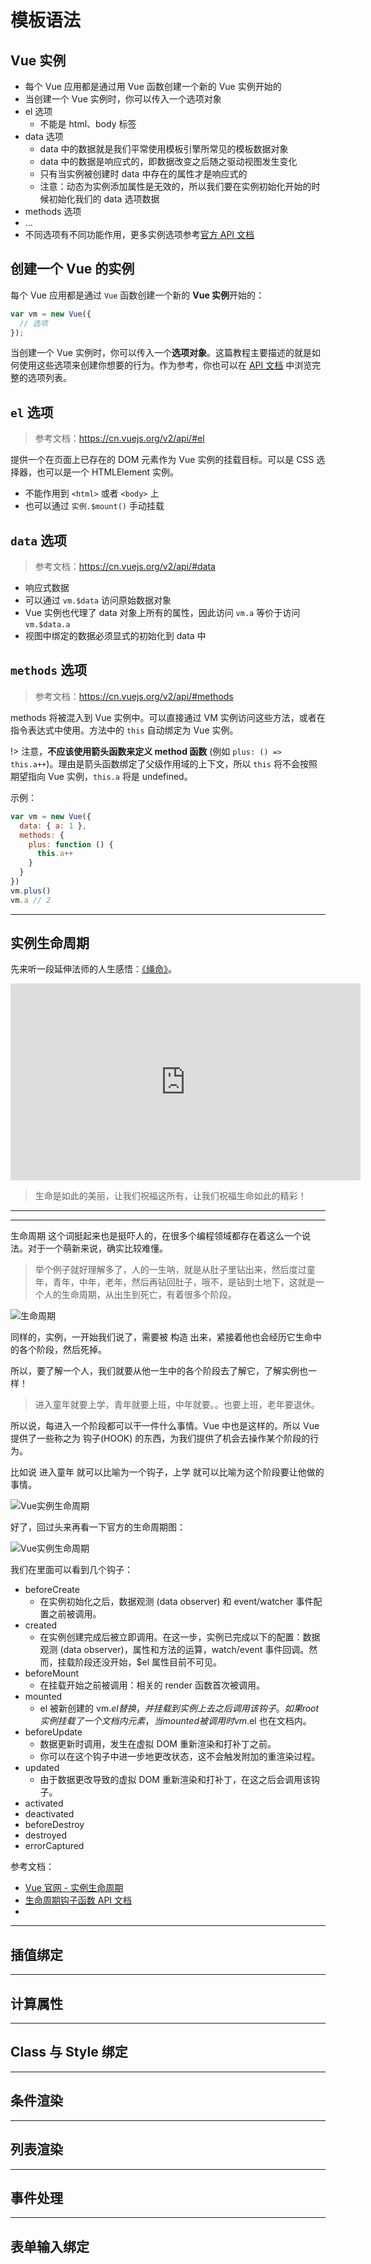 # 模板语法

## Vue 实例

- 每个 Vue 应用都是通过用 Vue 函数创建一个新的 Vue 实例开始的
- 当创建一个 Vue 实例时，你可以传入一个选项对象
- el 选项
  + 不能是 html、body 标签
- data 选项
  + data 中的数据就是我们平常使用模板引擎所常见的模板数据对象
  + data 中的数据是响应式的，即数据改变之后随之驱动视图发生变化
  + 只有当实例被创建时 data 中存在的属性才是响应式的
  + 注意：动态为实例添加属性是无效的，所以我们要在实例初始化开始的时候初始化我们的 data 选项数据
- methods 选项
- ...
- 不同选项有不同功能作用，更多实例选项参考[官方 API 文档](https://cn.vuejs.org/v2/api/)

## 创建一个 Vue 的实例

每个 Vue 应用都是通过 `Vue` 函数创建一个新的 **Vue 实例**开始的：

```javascript
var vm = new Vue({
  // 选项
});
```

当创建一个 Vue 实例时，你可以传入一个**选项对象**。这篇教程主要描述的就是如何使用这些选项来创建你想要的行为。作为参考，你也可以在 [API 文档](https://cn.vuejs.org/v2/api/#%E9%80%89%E9%A1%B9-%E6%95%B0%E6%8D%AE) 中浏览完整的选项列表。

## `el` 选项

> 参考文档：https://cn.vuejs.org/v2/api/#el

提供一个在页面上已存在的 DOM 元素作为 Vue 实例的挂载目标。可以是 CSS 选择器，也可以是一个 HTMLElement 实例。

- 不能作用到 `<html>` 或者 `<body>` 上
- 也可以通过 `实例.$mount()` 手动挂载

## `data` 选项

> 参考文档：https://cn.vuejs.org/v2/api/#data

- 响应式数据
- 可以通过 `vm.$data` 访问原始数据对象
- Vue 实例也代理了 data 对象上所有的属性，因此访问 `vm.a` 等价于访问 `vm.$data.a`
- 视图中绑定的数据必须显式的初始化到 data 中

## `methods` 选项

> 参考文档：https://cn.vuejs.org/v2/api/#methods

methods 将被混入到 Vue 实例中。可以直接通过 VM 实例访问这些方法，或者在指令表达式中使用。方法中的 `this` 自动绑定为 Vue 实例。

!> 注意，**不应该使用箭头函数来定义 method 函数** (例如 `plus: () => this.a++`)。理由是箭头函数绑定了父级作用域的上下文，所以 `this` 将不会按照期望指向 Vue 实例，`this.a` 将是 undefined。

示例：

```javascript
var vm = new Vue({
  data: { a: 1 },
  methods: {
    plus: function () {
      this.a++
    }
  }
})
vm.plus()
vm.a // 2
```

---

## 实例生命周期

先来听一段延伸法师的人生感悟：[《绳命》](https://www.youtube.com/watch?v=Ps1Er1BSWyA)。

<iframe width="560" height="315" src="https://www.youtube.com/embed/Ps1Er1BSWyA?rel=0" frameborder="0" gesture="media" allow="encrypted-media" allowfullscreen></iframe>

> 生命是如此的美丽，让我们祝福这所有，让我们祝福生命如此的精彩！

---

---

生命周期 这个词挺起来也是挺吓人的，在很多个编程领域都存在着这么一个说法。对于一个萌新来说，确实比较难懂。

> 举个例子就好理解多了，人的一生呐，就是从肚子里钻出来，然后度过童年，青年，中年，老年，然后再钻回肚子，哦不，是钻到土地下，这就是一个人的生命周期，从出生到死亡，有着很多个阶段。

![生命周期](https://ooo.0o0.ooo/2017/03/31/58dd2edfc6e95.png)

同样的，实例，一开始我们说了，需要被 构造 出来，紧接着他也会经历它生命中的各个阶段，然后死掉。

所以，要了解一个人，我们就要从他一生中的各个阶段去了解它，了解实例也一样！

> 进入童年就要上学，青年就要上班，中年就要。。也要上班，老年要退休。

所以说，每进入一个阶段都可以干一件什么事情。Vue 中也是这样的。所以 Vue 提供了一些称之为 钩子(HOOK) 的东西，为我们提供了机会去操作某个阶段的行为。

比如说 进入童年 就可以比喻为一个钩子，上学 就可以比喻为这个阶段要让他做的事情。

![Vue实例生命周期](https://ooo.0o0.ooo/2017/03/31/58dd304f6c094.png)

好了，回过头来再看一下官方的生命周期图：

![Vue实例生命周期](https://cn.vuejs.org/images/lifecycle.png)

我们在里面可以看到几个钩子：

- beforeCreate
  + 在实例初始化之后，数据观测 (data observer) 和 event/watcher 事件配置之前被调用。
- created
  + 在实例创建完成后被立即调用。在这一步，实例已完成以下的配置：数据观测 (data observer)，属性和方法的运算，watch/event 事件回调。然而，挂载阶段还没开始，$el 属性目前不可见。
- beforeMount
  + 在挂载开始之前被调用：相关的 render 函数首次被调用。
- mounted
  + el 被新创建的 vm.$el 替换，并挂载到实例上去之后调用该钩子。如果 root 实例挂载了一个文档内元素，当 mounted 被调用时 vm.$el 也在文档内。
- beforeUpdate
  + 数据更新时调用，发生在虚拟 DOM 重新渲染和打补丁之前。
  + 你可以在这个钩子中进一步地更改状态，这不会触发附加的重渲染过程。
- updated
  + 由于数据更改导致的虚拟 DOM 重新渲染和打补丁，在这之后会调用该钩子。
- activated
- deactivated
- beforeDestroy
- destroyed
- errorCaptured





参考文档：

- [Vue 官网 - 实例生命周期](https://cn.vuejs.org/v2/guide/instance.html#实例生命周期)
- [生命周期钩子函数 API 文档](https://cn.vuejs.org/v2/api/#选项-生命周期钩子)
- 


---

## 插值绑定

---

## 计算属性

---

## Class 与 Style 绑定

---

## 条件渲染

---

## 列表渲染

---

## 事件处理

---

## 表单输入绑定
